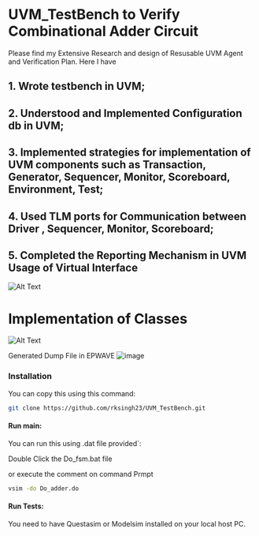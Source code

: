 # UVM_TestBench to Verify Combinational Adder Circuit
 Please find my Extensive Research and design of Resusable UVM Agent and Verification Plan. Here I have
 
## 1. Wrote testbench in UVM;

## 2. Understood and Implemented Configuration db in UVM;

## 3. Implemented strategies for implementation of UVM components such as Transaction, Generator, Sequencer, Monitor, Scoreboard, Environment, Test;

## 4. Used TLM ports for Communication between Driver , Sequencer, Monitor, Scoreboard;

## 5. Completed the Reporting Mechanism in UVM Usage of Virtual Interface


![Alt Text](https://www.chipverify.com/images/uvm/uvm-tb.gif)



# Implementation of Classes
![Alt Text](https://www.chipverify.com/images/uvm/uvm.jpg)


Generated Dump File in EPWAVE
![image](https://user-images.githubusercontent.com/70421087/113494992-b8bdee80-94a2-11eb-96a2-09486a3a02c5.png)


### Installation

You can copy this using this command:

```bash
git clone https://github.com/rksingh23/UVM_TestBench.git
```

#### Run main:

You can run this using .dat file provided`:

Double Click the Do_fsm.bat file 

or execute the comment on command Prmpt
```.bat
vsim -do Do_adder.do
```

#### Run Tests:
You need to have Questasim or Modelsim installed on your local host PC.
